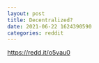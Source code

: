 ```yaml
--- 
layout: post 
title: Decentralized? 
date: 2021-06-22 1624390590 
categories: reddit 
--- 
```

https://redd.it/o5vau0